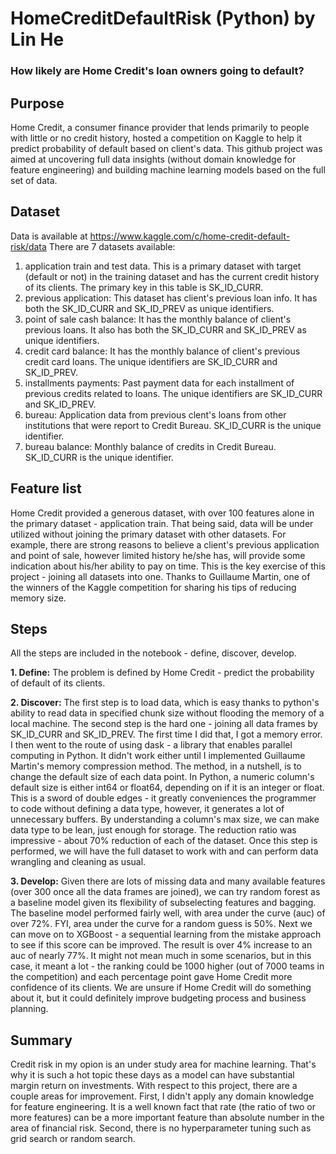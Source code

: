 # HomeCreditDefaultRisk (Python) by Lin He
### **How likely are Home Credit's loan owners going to default?**

## Purpose
Home Credit, a consumer finance provider that lends primarily to people with little or no credit history, hosted a competition on Kaggle to help it predict probability of default based on client's data. This github project was aimed at uncovering full data insights (without domain knowledge for feature engineering) and building machine learning models based on the full set of data.

## Dataset
Data is available at https://www.kaggle.com/c/home-credit-default-risk/data
There are 7 datasets available:
1. application train and test data.
   This is a primary dataset with target (default or not) in the training dataset and has the current credit history of its clients. The primary key in this table is SK_ID_CURR.
2. previous application:
   This dataset has client's previous loan info. It has both the SK_ID_CURR and SK_ID_PREV as unique identifiers.
3. point of sale cash balance:
   It has the monthly balance of client's previous loans. It also has both the SK_ID_CURR and SK_ID_PREV as unique identifiers.
4. credit card balance:
   It has the monthly balance of client's previous credit card loans. The unique identifiers are SK_ID_CURR and SK_ID_PREV.
5. installments payments:
   Past payment data for each installment of previous credits related to loans. The unique identifiers are SK_ID_CURR and SK_ID_PREV.
6. bureau:
   Application data from previous clent's loans from other institutions that were report to Credit Bureau. SK_ID_CURR is the unique identifier.
7. bureau balance:
   Monthly balance of credits in Credit Bureau. SK_ID_CURR is the unique identifier.

## Feature list
Home Credit provided a generous dataset, with over 100 features alone in the primary dataset - application train. That being said, data will be under utilized without joining the primary dataset with other datasets. For example, there are strong reasons to believe a client's previous application and point of sale, however limited history he/she has, will provide some indication about his/her ability to pay on time. This is the key exercise of this project - joining all datasets into one. Thanks to Guillaume Martin, one of the winners of the Kaggle competition for sharing his tips of reducing memory size.

## Steps
All the steps are included in the notebook - define, discover, develop.

**1. Define:**
The problem is defined by Home Credit - predict the probability of default of its clients.

**2. Discover:**
The first step is to load data, which is easy thanks to python's ability to read data in specified chunk size without flooding the memory of a local machine. The second step is the hard one - joining all data frames by SK_ID_CURR and SK_ID_PREV. The first time I did that, I got a memory error. I then went to the route of using dask - a library that enables parallel computing in Python. It didn't work either until I implemented Guillaume Martin's memory compression method. The method, in a nutshell, is to change the default size of each data point. In Python, a numeric column's default size is either int64 or float64, depending on if it is an integer or float. This is a sword of double edges - it greatly conveniences the programmer to code without defining a data type, however, it generates a lot of unnecessary buffers. By understanding a column's max size, we can make data type to be lean, just enough for storage. The reduction ratio was impressive - about 70% reduction of each of the dataset. Once this step is performed, we will have the full dataset to work with and can perform data wrangling and cleaning as usual.

**3. Develop:**
Given there are lots of missing data and many available features (over 300 once all the data frames are joined), we can try random forest as a baseline model given its flexibility of subselecting features and bagging. The baseline model performed fairly well, with area under the curve (auc) of over 72%. FYI, area under the curve for a random guess is 50%. Next we can move on to XGBoost - a sequential learning from the mistake approach to see if this score can be improved. The result is over 4% increase to an auc of nearly 77%. It might not mean much in some scenarios, but in this case, it meant a lot - the ranking could be 1000 higher (out of 7000 teams in the competition) and each percentage point gave Home Credit more confidence of its clients. We are unsure if Home Credit will do something about it, but it could definitely improve budgeting process and business planning.

## Summary
Credit risk in my opion is an under study area for machine learning. That's why it is such a hot topic these days as a model can have substantial margin return on investments. With respect to this project, there are a couple areas for improvement. First, I didn't apply any domain knowledge for feature engineering. It is a well known fact that rate (the ratio of two or more features) can be a more important feature than absolute number in the area of financial risk. Second, there is no hyperparameter tuning such as grid search or random search.
